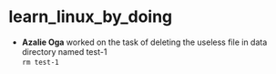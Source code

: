 # learn_linux_by_doing
- **Azalie Oga** worked on the task of deleting the useless file in data directory named test-1  
```rm test-1```
